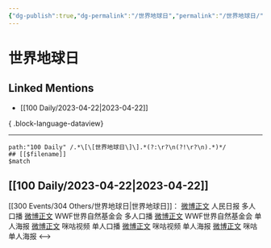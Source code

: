 ```yaml
---
{"dg-publish":true,"dg-permalink":"/世界地球日","permalink":"/世界地球日/","created":"2023-04-23T21:46:11.000+08:00","updated":"2023-04-23T21:46:57.000+08:00"}
---
```


# 世界地球日

## Linked Mentions
- [[100 Daily/2023-04-22\|2023-04-22]]

{ .block-language-dataview}

---

```expander
path:"100 Daily" /.*\[\[世界地球日\]\].*(?:\r?\n(?!\r?\n).*)*/
## [[$filename]]
$match
```
## [[100 Daily/2023-04-22\|2023-04-22]]
[[300 Events/304 Others/世界地球日\|世界地球日]]：
[微博正文](http://weibo.com/2803301701/MD8gefAZB) 人民日报 多人口播
[微博正文](http://weibo.com/1702771281/MD8hOmQFX) WWF世界自然基金会 多人口播
[微博正文](http://weibo.com/1702771281/MD9qOgi9J) WWF世界自然基金会 单人海报
[微博正文](http://weibo.com/1809436135/MD8w4tx0F) 咪咕视频 单人口播
[微博正文](http://weibo.com/1809436135/MD8i1kL5d) 咪咕视频 单人海报
[微博正文](http://weibo.com/5428441557/MD8L8bDOe) 咪咕 单人海报
<-->